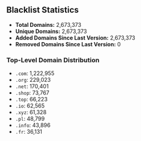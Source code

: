 ## Blacklist Statistics

- **Total Domains:** 2,673,373
- **Unique Domains:** 2,673,373
- **Added Domains Since Last Version:** 2,673,373
- **Removed Domains Since Last Version:** 0

### Top-Level Domain Distribution

-  `.com`: 1,222,955
-  `.org`: 229,023
-  `.net`: 170,401
-  `.shop`: 73,767
-  `.top`: 66,223
-  `.io`: 62,565
-  `.xyz`: 61,328
-  `.pl`: 48,799
-  `.info`: 43,896
-  `.fr`: 36,131
